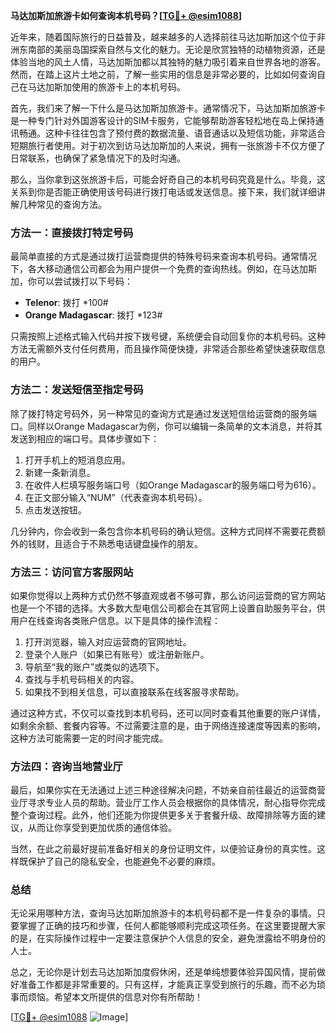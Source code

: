 **马达加斯加旅游卡如何查询本机号码？[[TG💪+ @esim1088](https://t.me/s/esim1088)]**

近年来，随着国际旅行的日益普及，越来越多的人选择前往马达加斯加这个位于非洲东南部的美丽岛国探索自然与文化的魅力。无论是欣赏独特的动植物资源，还是体验当地的风土人情，马达加斯加都以其独特的魅力吸引着来自世界各地的游客。然而，在踏上这片土地之前，了解一些实用的信息是非常必要的，比如如何查询自己在马达加斯加使用的旅游卡上的本机号码。

首先，我们来了解一下什么是马达加斯加旅游卡。通常情况下，马达加斯加旅游卡是一种专门针对外国游客设计的SIM卡服务，它能够帮助游客轻松地在岛上保持通讯畅通。这种卡往往包含了预付费的数据流量、语音通话以及短信功能，非常适合短期旅行者使用。对于初次到访马达加斯加的人来说，拥有一张旅游卡不仅方便了日常联系，也确保了紧急情况下的及时沟通。

那么，当你拿到这张旅游卡后，可能会好奇自己的本机号码究竟是什么。毕竟，这关系到你是否能正确使用该号码进行拨打电话或发送信息。接下来，我们就详细讲解几种常见的查询方法。

### 方法一：直接拨打特定号码

最简单直接的方式是通过拨打运营商提供的特殊号码来查询本机号码。通常情况下，各大移动通信公司都会为用户提供一个免费的查询热线。例如，在马达加斯加，你可以尝试拨打以下号码：

- **Telenor**: 拨打 *100#
- **Orange Madagascar**: 拨打 *123#

只需按照上述格式输入代码并按下拨号键，系统便会自动回复你的本机号码。这种方法无需额外支付任何费用，而且操作简便快捷，非常适合那些希望快速获取信息的用户。

### 方法二：发送短信至指定号码

除了拨打特定号码外，另一种常见的查询方式是通过发送短信给运营商的服务端口。同样以Orange Madagascar为例，你可以编辑一条简单的文本消息，并将其发送到相应的端口号。具体步骤如下：

1. 打开手机上的短消息应用。
2. 新建一条新消息。
3. 在收件人栏填写服务端口号（如Orange Madagascar的服务端口号为616）。
4. 在正文部分输入“NUM”（代表查询本机号码）。
5. 点击发送按钮。

几分钟内，你会收到一条包含你本机号码的确认短信。这种方式同样不需要花费额外的钱财，且适合于不熟悉电话键盘操作的朋友。

### 方法三：访问官方客服网站

如果你觉得以上两种方式仍然不够直观或者不够可靠，那么访问运营商的官方网站也是一个不错的选择。大多数大型电信公司都会在其官网上设置自助服务平台，供用户在线查询各类账户信息。以下是具体的操作流程：

1. 打开浏览器，输入对应运营商的官网地址。
2. 登录个人账户（如果已有账号）或注册新账户。
3. 导航至“我的账户”或类似的选项下。
4. 查找与手机号码相关的内容。
5. 如果找不到相关信息，可以直接联系在线客服寻求帮助。

通过这种方式，不仅可以查找到本机号码，还可以同时查看其他重要的账户详情，如剩余余额、套餐内容等。不过需要注意的是，由于网络连接速度等因素的影响，这种方法可能需要一定的时间才能完成。

### 方法四：咨询当地营业厅

最后，如果你实在无法通过上述三种途径解决问题，不妨亲自前往最近的运营商营业厅寻求专业人员的帮助。营业厅工作人员会根据你的具体情况，耐心指导你完成整个查询过程。此外，他们还能为你提供更多关于套餐升级、故障排除等方面的建议，从而让你享受到更加优质的通信体验。

当然，在此之前最好提前准备好相关的身份证明文件，以便验证身份的真实性。这样既保护了自己的隐私安全，也能避免不必要的麻烦。

### 总结

无论采用哪种方法，查询马达加斯加旅游卡的本机号码都不是一件复杂的事情。只要掌握了正确的技巧和步骤，任何人都能够顺利完成这项任务。在这里要提醒大家的是，在实际操作过程中一定要注意保护个人信息的安全，避免泄露给不明身份的人士。

总之，无论你是计划去马达加斯加度假休闲，还是单纯想要体验异国风情，提前做好准备工作都是非常重要的。只有这样，才能真正享受到旅行的乐趣，而不必为琐事而烦恼。希望本文所提供的信息对你有所帮助！

[[TG💪+ @esim1088](https://t.me/s/esim1088) ![Image](https://i.postimg.cc/4NQfJmqS/Snipaste-2025-05-13-00-14-12.png)]